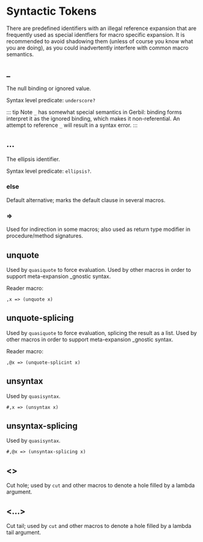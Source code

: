 # Syntactic Tokens

There are predefined identifiers with an illegal reference expansion
that are frequently used as special identfiers for macro specific
expansion. It is recommended to avoid shadowing them (unless of course
you know what you are doing), as you could inadvertently interfere
with common macro semantics.

## _

The null binding or ignored value.

Syntax level predicate: `underscore?`

::: tip Note
`_` has somewhat special semantics in Gerbil: binding forms interpret
it as the ignored binding, which makes it non-referential. An attempt
to reference `_` will result in a syntax error.
:::

## ...
The ellipsis identifier.

Syntax level predicate: `ellipsis?`.

### else
Default alternative; marks the default clause in several macros.

### =>
Used for indirection in some macros; also used as return type
modifier in procedure/method signatures.

## unquote
Used by `quasiquote` to force evaluation.
Used by other macros in order to support meta-expansion _gnostic syntax.

Reader macro:
```
,x => (unquote x)
```

## unquote-splicing
Used by `quasiquote` to force evaluation, splicing the result as a list.
Used by other macros in order to support meta-expansion _gnostic syntax.

Reader macro:
```
,@x => (unquote-splicint x)
```

## unsyntax
Used by `quasisyntax`.

```
#,x => (unsyntax x)
```

## unsyntax-splicing
Used by `quasisyntax`.

```
#,@x => (unsyntax-splicing x)
```

## <>
Cut hole; used by `cut` and other macros to denote a hole filled by a lambda argument.

## <...>
Cut tail; used by `cut` and other macros to denote a hole filled by a lambda tail argument.
